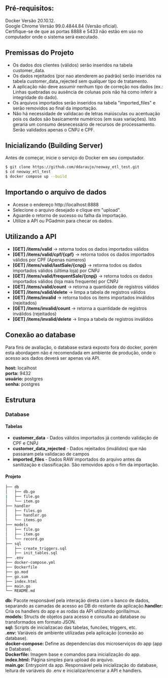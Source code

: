 ## Pré-requisitos:

Docker Versão 20.10.12.  
Google Chrome Versão 99.0.4844.84 (Versão oficial).  
Certifique-se de que as portas 8888 e 5433 não estão em uso no computador onde o sistema será executado.  


## Premissas do Projeto

* Os dados dos clientes (válidos) serão inseridos na tabela customer_data.
* Os dados rejeitados (por nao atenderem ao padrão) serão inseridos na tabela customer_data_rejected sem qualquer tipo de tratamento.
* A aplicação não deve assumir nenhum tipo de correção nos dados (ex.: Linhas quebradas ou ausência de colunas pois não há como inferir a integridade do dado).
* Os arquivos importados serão inseridos na tabela "imported_files" e serão removidos ao final da importação.
* Não há necessidade de validacao de letras maiúsculas ou acentuação pois os dados são basicamente numéricos (em suas variações). Isto geraria um consumo desnecessário de recursos de processamento. Serão validados apenas o CNPJ e CPF.

## Inicializando (Building Server)

Antes de começar, inicie o serviço do Docker em seu computador. 

```bash
$ git clone https://github.com/ddaraujo/neoway_etl_test.git
$ cd neoway_etl_test
$ docker compose up --build
```


## Importando o arquivo de dados

+ Acesse o endereço http://localhost:8888
+ Selecione o arquivo desejado e clique em "upload".
+ Aguarde o retorno de sucesso ou falha da importação.
+ Utilize a API ou PGadmin para checar os dados.


## Utilizando a API

* **[GET] /items/valid**   ->  retorna todos os dados importados válidos
* **[GET] /items/valid/cpf/{cpf}**   ->  retorna todos os dados importados válidos por CPF (Apenas números)
* **[GET] /items/valid/lastSale/{cnpj}**   ->  retorna todos os dados importados válidos (última loja) por CNPJ
* **[GET] /items/valid/frequentSale/{cnpj}**   ->  retorna todos os dados importados válidos (loja mais frequente) por CNPJ 
* **[GET] /items/valid/count**   ->  retorna a quantidade de registros válidos
* **[GET] /items/valid/delete**   ->  limpa a tabela de registros válidos
* **[GET] /items/invalid**   ->  retorna todos os items importados inválidos (rejeitados)
* **[GET] /items/invalid/count**   ->  retorna a quantidade de registros inválidos (rejeitados)
* **[GET] /items/invalid/delete**   ->  limpa a tabela de registros inválidos

## Conexão ao database

Para fins de avaliação, o database estará exposto fora do docker, porém esta abordagem não é recomendada em ambiente de produção, onde o acesso aos dados deverá ser apenas via API.

**host:** localhost  
**porta:** 9432  
**usuário:** postgres  
**senha:** postgres  

## Estrutura
### Database
#### Tabelas
* **customer_data** - Dados válidos importados já contendo validação de CPF e CNPJ
* **customer_data_rejected** - Dados rejeitados (inválidos) que não passaram pela validacao de campos
* **imported_files** - Dados RAW importados do arquivo antes da sanitização e classificação. São removidos após o fim da importação.

#### Projeto
```bash
├── db
│   ├── db.go         
|   ├── file.go
│   └── item.go
├── handler                        
│   ├── files.go
│   ├── handler.go
│   └── items.go
├── models
│   ├── file.go
│   ├── item.go
│   └── record.go
├── sql
│   ├── create_triggers.sql
│   ├── init_tables.sql
├── .env
├── docker-compose.yml
├── Dockerfile
├── go.mod
├── go.sum
├── index.html
├── main.go
└── README.md
```

**db:** Pacote responsável pela interação direta com o banco de dados, separando as camadas de acesso ao DB do restante da aplicação.**handler:** Cria os handlers do app e as rodas da API utilizando gorilla/mux.  
**models:** Structs de objetos para acesso e consulta ao database ou transformados em formato JSON.  
**sql:** Scripts de inicializacao das tabelas, funcões, triggers, etc.  
**.env:** Variáveis de ambiente utilizadas pela aplicação (conexão ao database).  
**docker-compose:** Define as dependencias dos microserviços do app (app e Database).  
**Dockerfile:** Imagem base e comandos para inicialização do app.  
**index.html:** Página simples para upload do arquivo.  
**main.go:** Entrypoint da app. Responsável pela inicialização do database, leitura de variáveis do .env e inicializar/encerrar a API e handlers.  
